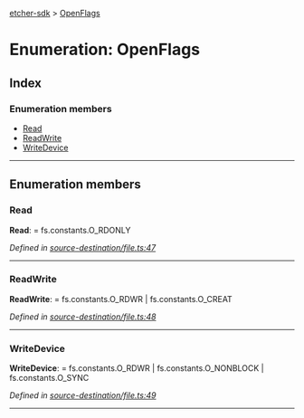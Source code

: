 [etcher-sdk](../README.md) > [OpenFlags](../enums/openflags.md)

# Enumeration: OpenFlags

## Index

### Enumeration members

* [Read](openflags.md#read)
* [ReadWrite](openflags.md#readwrite)
* [WriteDevice](openflags.md#writedevice)

---

## Enumeration members

<a id="read"></a>

###  Read

**Read**:  =  fs.constants.O_RDONLY

*Defined in [source-destination/file.ts:47](https://github.com/resin-io-modules/etcher-sdk/blob/e34af4f/lib/source-destination/file.ts#L47)*

___
<a id="readwrite"></a>

###  ReadWrite

**ReadWrite**:  =  fs.constants.O_RDWR | fs.constants.O_CREAT

*Defined in [source-destination/file.ts:48](https://github.com/resin-io-modules/etcher-sdk/blob/e34af4f/lib/source-destination/file.ts#L48)*

___
<a id="writedevice"></a>

###  WriteDevice

**WriteDevice**:  =  fs.constants.O_RDWR |
		fs.constants.O_NONBLOCK |
		fs.constants.O_SYNC

*Defined in [source-destination/file.ts:49](https://github.com/resin-io-modules/etcher-sdk/blob/e34af4f/lib/source-destination/file.ts#L49)*

___

